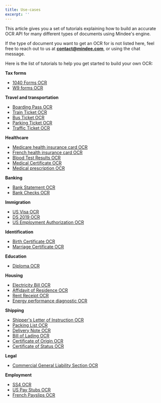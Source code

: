 ```yaml
---
title: Use-cases
excerpt: ''
---
```

This article gives you a set of tutorials explaining how to build an accurate OCR API for many different types of documents using Mindee's engine.

 
If the type of document you want to get an OCR for is not listed here, feel free to reach out to us at **contact@mindee.com**, or using the chat message.  

Here is the list of tutorials to help you get started to build your own OCR:


**Tax forms**
  * [1040 Forms OCR](doc:1040-forms-ocr) 
  * [W9 forms OCR](doc:w9-forms-ocr) 


**Travel and transportation**
  * [Boarding Pass OCR](doc:boarding-pass) 
  * [Train Ticket OCR](doc:train-ticket-ocr) 
  * [Bus Ticket OCR](doc:bus-ticket-ocr) 
  * [Parking Ticket OCR](doc:parking-ticket-ocr) 
  * [Traffic Ticket OCR](doc:traffic-ticket-ocr) 

**Healthcare**
  * [Medicare health insurance card OCR](doc:medicare-health-insurance-card-ocr) 
  * [French health insurance card OCR](doc:french-health-insurance-card-carte-mutuelle-ocr) 
  * [Blood Test Results OCR](doc:blood-test-results-ocr-1) 
  * [Medical Certificate OCR](doc:blood-test-results-ocr) 
  * [Medical prescription OCR](doc:medical-prescription-ocr) 

**Banking**
  * [Bank Statement OCR](doc:bank-statement-ocr) 
  * [Bank Checks OCR](doc:bank-checks-ocr) 

**Immigration**
  * [US Visa OCR](doc:us-visa-ocr)
  * [DS 2019 OCR](doc:ds-2019-ocr) 
  * [US Employment Authorization OCR](doc:us-employment-authorization-ocr) 

**Identification**
  * [Birth Certificate OCR](doc:birth-certificate-ocr) 
  * [Marriage Certificate OCR](doc:marriage-certificate-ocr) 

**Education**
  * [Diploma OCR](doc:diploma-ocr)  
  
**Housing**
  * [Electricity Bill OCR](doc:electricity-bill-ocr) 
  * [Affidavit of Residence OCR](doc:affidavit-of-residence-ocr) 
  * [Rent Receipt OCR](doc:rent-receipt-ocr)  
  * [Energy performance diagnostic OCR](doc:energy-performance-diagnostic-ocr) 

**Shipping**
  * [Shipper's Letter of Instruction OCR](doc:shippers-letter-of-instruction-ocr) 
  * [Packing List OCR](doc:packing-list-ocr) 
  * [Delivery Note OCR](doc:delivery-note-ocr) 
  * [Bill of Lading OCR](doc:bill-of-lading-ocr) 
  * [Certificate of Origin OCR](doc:certificate-of-origin-ocr) 
  * [Certificate of Status OCR](doc:certificate-of-status-ocr) 

**Legal** 
  * [Commercial General Liability Section OCR](doc:commercial-general-liability-section-ocr) 
  
**Employment**
  * [SS4 OCR](doc:ss4-ocr) 
  * [US Pay Stubs OCR](doc:us-pay-stubs) 
  * [French Payslips OCR](doc:french-payslips)